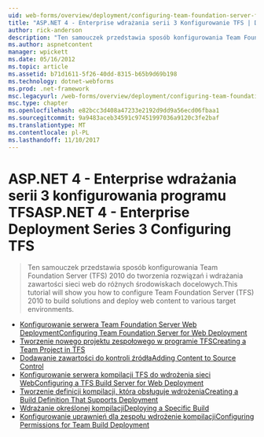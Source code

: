 ```yaml
---
uid: web-forms/overview/deployment/configuring-team-foundation-server-for-web-deployment/index
title: "ASP.NET 4 - Enterprise wdrażania serii 3 Konfigurowanie TFS | Dokumentacja firmy Microsoft"
author: rick-anderson
description: "Ten samouczek przedstawia sposób konfigurowania Team Foundation Server (TFS) 2010 do tworzenia rozwiązań i wdrażania zawartości sieci web do różnych środowiskach docelowych."
ms.author: aspnetcontent
manager: wpickett
ms.date: 05/16/2012
ms.topic: article
ms.assetid: b71d1611-5f26-40dd-8315-b65b9d69b198
ms.technology: dotnet-webforms
ms.prod: .net-framework
msc.legacyurl: /web-forms/overview/deployment/configuring-team-foundation-server-for-web-deployment
msc.type: chapter
ms.openlocfilehash: e82bcc3d408a47233e2192d9dd9a56ecd06fbaa1
ms.sourcegitcommit: 9a9483aceb34591c97451997036a9120c3fe2baf
ms.translationtype: MT
ms.contentlocale: pl-PL
ms.lasthandoff: 11/10/2017
---
```

<a name="aspnet-4---enterprise-deployment-series-3-configuring-tfs"></a><span data-ttu-id="9744b-103">ASP.NET 4 - Enterprise wdrażania serii 3 konfigurowania programu TFS</span><span class="sxs-lookup"><span data-stu-id="9744b-103">ASP.NET 4 - Enterprise Deployment Series 3 Configuring TFS</span></span>
====================
> <span data-ttu-id="9744b-104">Ten samouczek przedstawia sposób konfigurowania Team Foundation Server (TFS) 2010 do tworzenia rozwiązań i wdrażania zawartości sieci web do różnych środowiskach docelowych.</span><span class="sxs-lookup"><span data-stu-id="9744b-104">This tutorial will show you how to configure Team Foundation Server (TFS) 2010 to build solutions and deploy web content to various target environments.</span></span>


- [<span data-ttu-id="9744b-105">Konfigurowanie serwera Team Foundation Server Web Deployment</span><span class="sxs-lookup"><span data-stu-id="9744b-105">Configuring Team Foundation Server for Web Deployment</span></span>](configuring-team-foundation-server-for-web-deployment.md)
- [<span data-ttu-id="9744b-106">Tworzenie nowego projektu zespołowego w programie TFS</span><span class="sxs-lookup"><span data-stu-id="9744b-106">Creating a Team Project in TFS</span></span>](creating-a-team-project-in-tfs.md)
- [<span data-ttu-id="9744b-107">Dodawanie zawartości do kontroli źródła</span><span class="sxs-lookup"><span data-stu-id="9744b-107">Adding Content to Source Control</span></span>](adding-content-to-source-control.md)
- [<span data-ttu-id="9744b-108">Konfigurowanie serwera kompilacji TFS do wdrożenia sieci Web</span><span class="sxs-lookup"><span data-stu-id="9744b-108">Configuring a TFS Build Server for Web Deployment</span></span>](configuring-a-tfs-build-server-for-web-deployment.md)
- [<span data-ttu-id="9744b-109">Tworzenie definicji kompilacji, która obsługuje wdrożenia</span><span class="sxs-lookup"><span data-stu-id="9744b-109">Creating a Build Definition That Supports Deployment</span></span>](creating-a-build-definition-that-supports-deployment.md)
- [<span data-ttu-id="9744b-110">Wdrażanie określonej kompilacji</span><span class="sxs-lookup"><span data-stu-id="9744b-110">Deploying a Specific Build</span></span>](deploying-a-specific-build.md)
- [<span data-ttu-id="9744b-111">Konfigurowanie uprawnień dla zespołu wdrożenie kompilacji</span><span class="sxs-lookup"><span data-stu-id="9744b-111">Configuring Permissions for Team Build Deployment</span></span>](configuring-permissions-for-team-build-deployment.md)
